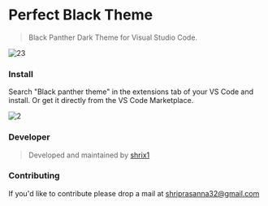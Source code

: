 <h1>Perfect Black Theme</h1>

>Black Panther Dark Theme for Visual Studio Code.

![23](https://user-images.githubusercontent.com/92677078/162977044-bba5af86-1376-4fe0-aecc-abe90934e0a3.jpg)



<h3>Install</h3>

Search "Black panther theme" in the extensions tab of your VS Code and install.
Or get it directly from the VS Code Marketplace.

![2](https://user-images.githubusercontent.com/92677078/162977063-5d4c703b-ec6a-413a-98aa-89fb2e014e38.jpg)


<h3>Developer</h3>

>Developed and maintained by <a href="https://github.com/shrix1/Black-panther-theme" target="_blank" >shrix1</a>

<h3>Contributing</h3>
If you'd like to contribute please drop a mail at <a href="mailto:shriprasanna32@gmail.com" target="_blank"> shriprasanna32@gmail.com</a>
